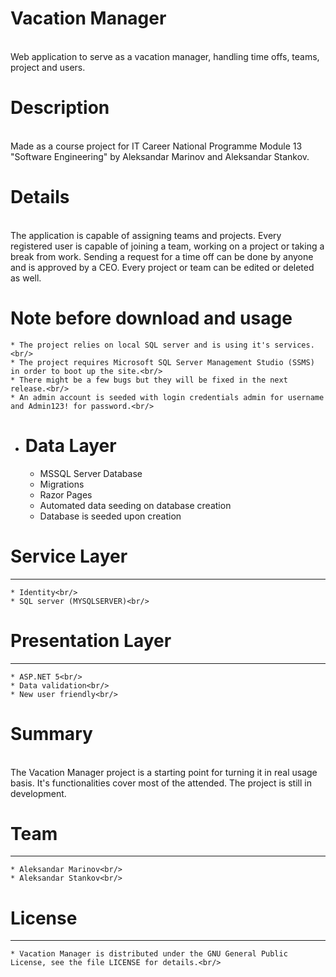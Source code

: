 # Vacation Manager
<br>Web application to serve as a vacation manager, handling time offs, teams, project and users.<br/>

# **Description**<br/>
<br>Made as a course project for IT Career National Programme Module 13 "Software Engineering" by Aleksandar Marinov and Aleksandar Stankov.<br/>

# **Details**<br/>
<br>The application is capable of assigning teams and projects. Every registered user is capable of joining a team, working on a project or taking a break from work. Sending a request for a time off can be done by anyone and is approved by a CEO. Every project or team can be edited or deleted as well.<br/>

 # **Note before download and usage**<br/>

	* The project relies on local SQL server and is using it's services.<br/>
	* The project requires Microsoft SQL Server Management Studio (SSMS) in order to boot up the site.<br/>
	* There might be a few bugs but they will be fixed in the next release.<br/>
	* An admin account is seeded with login credentials admin for username and Admin123! for password.<br/>
	 

- # **Data Layer**<br/>

	- MSSQL Server Database<br/>
	- Migrations<br/>
	- Razor Pages<br/>
	- Automated data seeding on database creation<br/>
	- Database is seeded upon creation<br/>
 # **Service Layer**<br/>
 ----------------------------------------------------------------------
	* Identity<br/>
	* SQL server (MYSQLSERVER)<br/>
	
 # **Presentation Layer**<br/>
 ----------------------------------------------------------------------
	* ASP.NET 5<br/>
	* Data validation<br/>	
	* New user friendly<br/>

#  **Summary**<br/>
<br>The Vacation Manager project is a starting point for turning it in real usage basis. It's functionalities cover most of the attended. The project is still in development.<br/>

# **Team**<br/>
----------------------------------------------------------------------
	* Aleksandar Marinov<br/>
	* Aleksandar Stankov<br/>
# **License**<br/>
----------------------------------------------------------------------
	* Vacation Manager is distributed under the GNU General Public License, see the file LICENSE for details.<br/>
